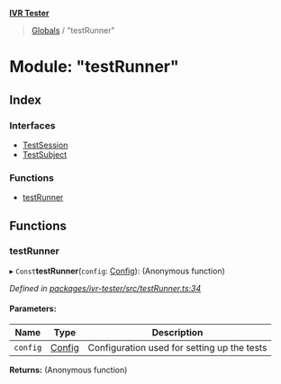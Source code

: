 **[IVR Tester](../README.md)**

> [Globals](../README.md) / "testRunner"

# Module: "testRunner"

## Index

### Interfaces

* [TestSession](../interfaces/_testrunner_.testsession.md)
* [TestSubject](../interfaces/_testrunner_.testsubject.md)

### Functions

* [testRunner](_testrunner_.md#testrunner)

## Functions

### testRunner

▸ `Const`**testRunner**(`config`: [Config](../interfaces/_configuration_config_.config.md)): (Anonymous function)

*Defined in [packages/ivr-tester/src/testRunner.ts:34](https://github.com/SketchingDev/ivr-tester/blob/e4629d5/packages/ivr-tester/src/testRunner.ts#L34)*

#### Parameters:

Name | Type | Description |
------ | ------ | ------ |
`config` | [Config](../interfaces/_configuration_config_.config.md) | Configuration used for setting up the tests  |

**Returns:** (Anonymous function)
